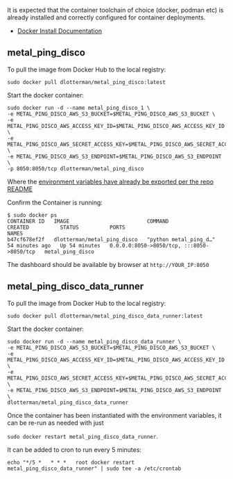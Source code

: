 It is expected that the container toolchain of choice (docker, podman etc) is already installed and correctly configured for container deployments.

* [Docker Install Documentation](https://docs.docker.com/engine/install/ubuntu/)

## metal_ping_disco

To pull the image from Docker Hub to the local registry:

`sudo docker pull dlotterman/metal_ping_disco:latest`

Start the docker container:

```
sudo docker run -d --name metal_ping_disco_1 \
-e METAL_PING_DISCO_AWS_S3_BUCKET=$METAL_PING_DISCO_AWS_S3_BUCKET \
-e METAL_PING_DISCO_AWS_ACCESS_KEY_ID=$METAL_PING_DISCO_AWS_ACCESS_KEY_ID \
-e METAL_PING_DISCO_AWS_SECRET_ACCESS_KEY=$METAL_PING_DISCO_AWS_SECRET_ACCESS_KEY \
-e METAL_PING_DISCO_AWS_S3_ENDPOINT=$METAL_PING_DISCO_AWS_S3_ENDPOINT \
-p 8050:8050/tcp dlotterman/metal_ping_disco
```

Where the [environment variables have already be exported per the repo README](../README.md)

Confirm the Container is running:

```
$ sudo docker ps
CONTAINER ID   IMAGE                         COMMAND                  CREATED          STATUS          PORTS                                       NAMES
b47cf678ef2f   dlotterman/metal_ping_disco   "python metal_ping_d…"   54 minutes ago   Up 54 minutes   0.0.0.0:8050->8050/tcp, :::8050->8050/tcp   metal_ping_disco
```

The dashboard should be available by browser at `http://YOUR_IP:8050`

## metal_ping_disco_data_runner

To pull the image from Docker Hub to the local registry:

`sudo docker pull dlotterman/metal_ping_disco_data_runner:latest`

Start the docker container:

```
sudo docker run -d --name metal_ping_disco_data_runner \
-e METAL_PING_DISCO_AWS_S3_BUCKET=$METAL_PING_DISCO_AWS_S3_BUCKET \
-e METAL_PING_DISCO_AWS_ACCESS_KEY_ID=$METAL_PING_DISCO_AWS_ACCESS_KEY_ID \
-e METAL_PING_DISCO_AWS_SECRET_ACCESS_KEY=$METAL_PING_DISCO_AWS_SECRET_ACCESS_KEY \
-e METAL_PING_DISCO_AWS_S3_ENDPOINT=$METAL_PING_DISCO_AWS_S3_ENDPOINT \
dlotterman/metal_ping_disco_data_runner
```

Once the container has been instantiated with the environment variables, it can be re-run as needed with just 

`sudo docker restart metal_ping_disco_data_runner`.

It can be added to cron to run every 5 minutes:

`echo "*/5 *   * * *   root docker restart metal_ping_disco_data_runner" | sudo tee -a /etc/crontab`
